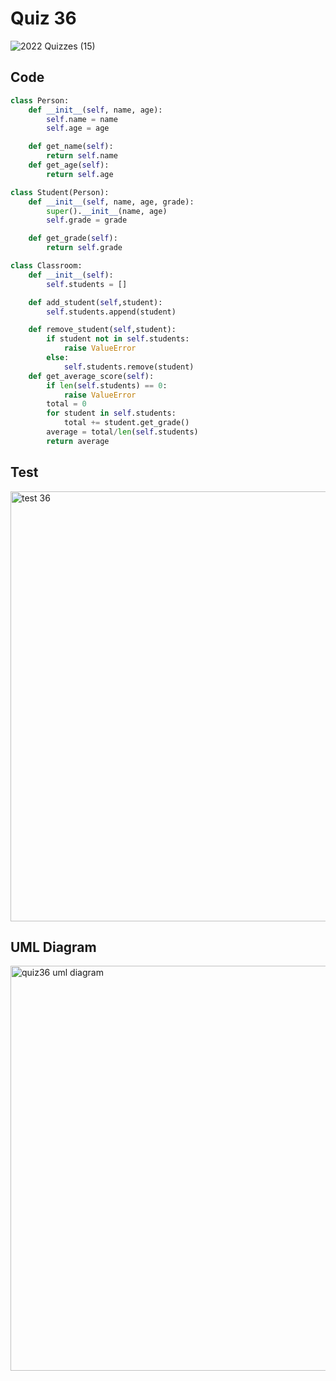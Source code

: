 # Quiz 36

![2022  Quizzes (15)](https://user-images.githubusercontent.com/112055062/216655662-dab65e53-1234-4dae-9eed-9795748d8e27.jpg)

## Code

```.py
class Person:
    def __init__(self, name, age):
        self.name = name
        self.age = age

    def get_name(self):
        return self.name
    def get_age(self):
        return self.age

class Student(Person):
    def __init__(self, name, age, grade):
        super().__init__(name, age)
        self.grade = grade

    def get_grade(self):
        return self.grade

class Classroom:
    def __init__(self):
        self.students = []

    def add_student(self,student):
        self.students.append(student)

    def remove_student(self,student):
        if student not in self.students:
            raise ValueError
        else:
            self.students.remove(student)
    def get_average_score(self):
        if len(self.students) == 0:
            raise ValueError
        total = 0
        for student in self.students:
            total += student.get_grade()
        average = total/len(self.students)
        return average
  ```
  
  ## Test
  
<img width="688" alt="test 36" src="https://user-images.githubusercontent.com/112055062/216671523-0aacd761-3422-4049-b585-86c804335c9c.png">

## UML Diagram

<img width="648" alt="quiz36 uml diagram" src="https://user-images.githubusercontent.com/112055062/216681000-a65a061a-4aa1-40f0-afb6-8f0b813d1211.png">

